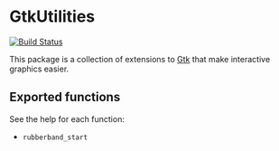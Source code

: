 # GtkUtilities

[![Build Status](https://travis-ci.org/timholy/GtkUtilities.jl.svg?branch=master)](https://travis-ci.org/timholy/GtkUtilities.jl)

This package is a collection of extensions to
[Gtk](https://github.com/JuliaLang/Gtk.jl) that make interactive
graphics easier.

## Exported functions

See the help for each function:

- `rubberband_start`
